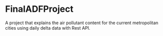 # FinalADFProject
A project that explains the air pollutant content for the current metropolitan cities using daily delta data with Rest API.
